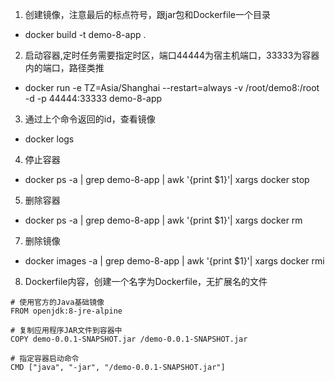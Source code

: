 1. 创建镜像，注意最后的标点符号，跟jar包和Dockerfile一个目录
  - docker build -t demo-8-app .    
2. 启动容器,定时任务需要指定时区，端口44444为宿主机端口，33333为容器内的端口，路径类推
- docker run -e TZ=Asia/Shanghai --restart=always -v /root/demo8:/root -d -p 44444:33333 demo-8-app  
3. 通过上个命令返回的id，查看镜像
- docker logs  
4.  停止容器
- docker ps -a | grep demo-8-app | awk '{print $1}'| xargs docker stop
5. 删除容器
- docker ps -a | grep demo-8-app | awk '{print $1}'| xargs docker rm
7. 删除镜像
- docker images -a | grep demo-8-app | awk '{print $1}'| xargs docker rmi
8. Dockerfile内容，创建一个名字为Dockerfile，无扩展名的文件
```
# 使用官方的Java基础镜像
FROM openjdk:8-jre-alpine

# 复制应用程序JAR文件到容器中
COPY demo-0.0.1-SNAPSHOT.jar /demo-0.0.1-SNAPSHOT.jar

# 指定容器启动命令
CMD ["java", "-jar", "/demo-0.0.1-SNAPSHOT.jar"]
```
